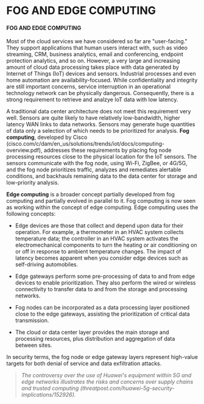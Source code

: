 # FOG AND EDGE COMPUTING

#### FOG AND EDGE COMPUTING

Most of the cloud services we have considered so far are "user-facing." They support applications that human users interact with, such as video streaming, CRM, business analytics, email and conferencing, endpoint protection analytics, and so on. However, a very large and increasing amount of cloud data processing takes place with data generated by Internet of Things (IoT) devices and sensors. Industrial processes and even home automation are availability-focused. While confidentiality and integrity are still important concerns, service interruption in an operational technology network can be physically dangerous. Consequently, there is a strong requirement to retrieve and analzye IoT data with low latency.

A traditional data center architecture does not meet this requirement very well. Sensors are quite likely to have relatively low-bandwidth, higher latency WAN links to data networks. Sensors may generate huge quantities of data only a selection of which needs to be prioritized for analysis. **Fog computing**, developed by Cisco (cisco.com/c/dam/en\_us/solutions/trends/iot/docs/computing-overview.pdf), addresses these requirements by placing fog node processing resources close to the physical location for the IoT sensors. The sensors communicate with the fog node, using Wi-Fi, ZigBee, or 4G/5G, and the fog node prioritizes traffic, analyzes and remediates alertable conditions, and backhauls remaining data to the data center for storage and low-priority analysis.

**Edge computing** is a broader concept partially developed from fog computing and partially evolved in parallel to it. Fog computing is now seen as working within the concept of edge computing. Edge computing uses the following concepts:

  
-   Edge devices are those that collect and depend upon data for their operation. For example, a thermometer in an HVAC system collects temperature data; the controller in an HVAC system activates the electromechanical components to turn the heating or air conditioning on or off in response to ambient temperature changes. The impact of latency becomes apparent when you consider edge devices such as self-driving automobiles.
  
-   Edge gateways perform some pre-processing of data to and from edge devices to enable prioritization. They also perform the wired or wireless connectivity to transfer data to and from the storage and processing networks.
  
-   Fog nodes can be incorporated as a data processing layer positioned close to the edge gateways, assisting the prioritization of critical data transmission.
  
-   The cloud or data center layer provides the main storage and processing resources, plus distribution and aggregation of data between sites.
  

In security terms, the fog node or edge gateway layers represent high-value targets for both denial of service and data exfiltration attacks.

> _The controversy over the use of Huawei's equipment within 5G and edge networks illustrates the risks and concerns over supply chains and trusted computing (threatpost.com/huawei-5g-security-implications/152926)._